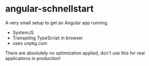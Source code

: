 # angular-schnellstart

A very small setup to get an Angular app running.

* SystemJS
* Transpiling TypeScript in browser
* uses unpkg.com

There are absolutely no optimization applied, don't use this for real applications in production!

